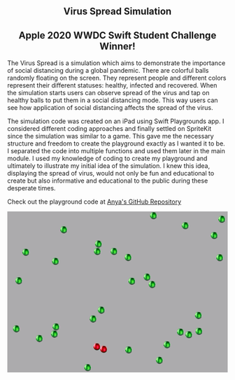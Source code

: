 <h2 align="center">Virus Spread Simulation</h2>
<h2 align="center">Apple 2020 WWDC Swift Student Challenge Winner!</h2>
<p> </p>
<p>The Virus Spread is a simulation which aims to demonstrate the importance of social distancing during a global pandemic. There are colorful balls randomly floating on the screen. They represent people and different colors represent their different statuses: healthy, infected and recovered. When the simulation starts users can observe spread of the virus and tap on healthy balls to put them in a social distancing mode. This way users can see how application of social distancing affects the spread of the virus.</p>
<p> </p>
<p>The simulation code was created on an iPad using Swift Playgrounds app. I considered different coding approaches and finally settled on SpriteKit since the simulation was similar to a game. This gave me the necessary structure and freedom to create the playground exactly as I wanted it to be. I separated the code into multiple functions and used them later in the main module. I used my knowledge of coding to create my playground and ultimately to illustrate my initial idea of the simulation. I knew this idea, displaying the spread of virus, would not only be fun and educational to create but also informative and educational to the public during these desperate times.</p>
<p> </p>
<p>Check out the playground code at <a href="https://github.com/a-n-y-a/virus-spread-sim">Anya's GitHub Repository</a></p>
<p> </p>
<p align="center"><img src="virus_spread_demo.gif" alt="Demo"></p>
<p> </p>
<p> </p>
